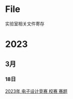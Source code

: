 # File
实验室相关文件寄存<br>
# 2023
## 3月
### 18日
[2023年 电子设计竞赛 校赛 赛题](https://github.com/JLICT-Automation-Lab/File/tree/main/2023%E5%B9%B4%20%E7%94%B5%E5%AD%90%E8%AE%BE%E8%AE%A1%E7%AB%9E%E8%B5%9B%20%E6%A0%A1%E8%B5%9B%20%E8%B5%9B%E9%A2%98)
